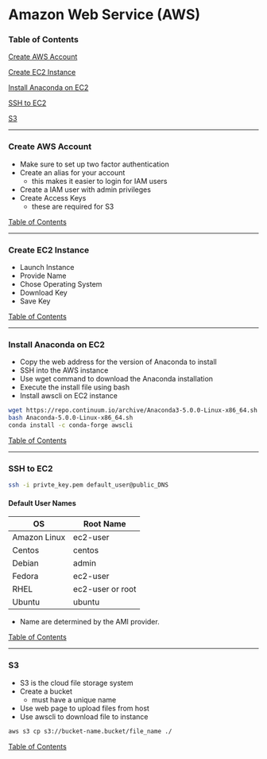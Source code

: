 # Amazon Web Service (AWS)

### <a name="toc"></a>Table of Contents


[Create AWS Account](#create_aws_account)

[Create EC2 Instance](#create_ec2_instance)

[Install Anaconda on EC2](#install_anaconda)

[SSH to EC2](#ssh_ec2)

[S3](#s3)


---
### <a name="create_aws_account"></a> Create AWS Account
- Make sure to set up two factor authentication
- Create an alias for your account
    - this makes it easier to login for IAM users
- Create a IAM user with admin privileges
- Create Access Keys
    - these are required for S3

[Table of Contents](#toc)


---
### <a name="create_ec2_instance"></a> Create EC2 Instance
- Launch Instance
- Provide Name
- Chose Operating System
- Download Key
- Save Key

[Table of Contents](#toc)


---
### <a name="install_anaconda"></a> Install Anaconda on EC2
- Copy the web address for the version of Anaconda to install
- SSH into the AWS instance
- Use wget command to download the Anaconda installation
- Execute the install file using bash
- Install awscli on EC2 instance

```bash
wget https://repo.continuum.io/archive/Anaconda3-5.0.0-Linux-x86_64.sh
bash Anaconda-5.0.0-Linux-x86_64.sh
conda install -c conda-forge awscli
```

[Table of Contents](#toc)


---
### <a name="ssh_ec2"></a> SSH to EC2
```bash
ssh -i privte_key.pem default_user@public_DNS
```

#### Default User Names
| OS | Root Name |
|----|-----------|
| Amazon Linux | ec2-user |
| Centos | centos |
| Debian | admin |
| Fedora | ec2-user |
| RHEL | ec2-user or root |
| Ubuntu | ubuntu |

- Name are determined by the AMI provider.

[Table of Contents](#toc)


---
### <a name="s3"></a> S3
- S3 is the cloud file storage system
- Create a bucket
    - must have a unique name
- Use web page to upload files from host
- Use awscli to download file to instance

```bash
aws s3 cp s3://bucket-name.bucket/file_name ./
```

[Table of Contents](#toc)
